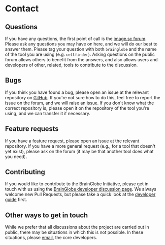 # Contact

## Questions
If you have any questions, the first point of call is the [image.sc forum](https://forum.image.sc/tag/brainglobe). 
Please ask any questions you may have on here, and we will do our best to answer them. Please tag your question with both
`brainglobe` and the name of the tool you are using (e.g. `cellfinder`). Asking questions on the public forum allows 
others to benefit from the answers, and also allows users and developers of other, related, tools to 
contribute to the discussion.

## Bugs
If you think you have found a bug, please open an issue at the relevant repository on 
[GitHub](https://github.com/brainglobe). If you're not sure how to do this, feel free to report the issue on the forum, and 
we will raise an issue. If you don't know what the correct repository is, please open it on the repository of the 
tool you're using, and we can transfer it if necessary.

## Feature requests
If you have a feature request, please open an issue at the relevant repository. If you have a more general request
(e.g., for a tool that doesn't yet exist), please ask on the forum (it may be that another tool does what you need).

## Contributing
If you would like to contribute to the BrainGlobe Initiative, please get in touch with us using the [BrainGlobe developer
discussion page](https://github.com/brainglobe/BrainGlobe/discussions). We always welcome new Pull Requests,
but please take a quick look at the [developer guide](developers/index) first.

## Other ways to get in touch
While we prefer that all discussions about the project are carried out in public, there may be situations in which this 
is not possible. In these situations, please [email](mailto:code@brainglobe.info?subject=brainglobe), the core developers.

